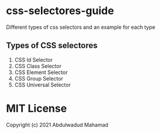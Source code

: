 # css-selectores-guide
Different types of css selectors and an example for each type

## Types of CSS selectores

1. CSS Id Selector
2. CSS Class Selector
3. CSS Element Selector
4. CSS Group Selector
5. CSS Universal Selector


# MIT License

Copyright (c) 2021 Abdulwadud Mahamad
